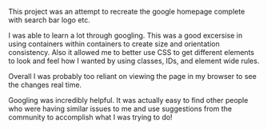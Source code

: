 This project was an attempt to recreate the google homepage complete with search bar logo etc. 

I was able to learn a lot through googling. This was a good excersise in using containers within containers to create size and orientation consistency. Also it allowed me to better use CSS to get different elements to look and feel how I wanted by using classes, IDs, and element wide rules. 

Overall I was probably too reliant on viewing the page in my browser to see the changes real time. 

Googling was incredibly helpful. It was actually easy to find other people who were having similar issues to me and use suggestions from the community to accomplish what I was trying to do!